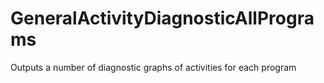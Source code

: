 # GeneralActivityDiagnosticAllPrograms
Outputs a number of diagnostic graphs of activities for each program
